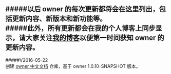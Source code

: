   
#####以后 owner 的每次更新都将会在这里列出，包括更新内容、新版本和新功能等。  
#####此外，所有更新都会在我的个人博客上同步显示，请大家关注[我的博客]( http://www.cnblogs.com/cyfonly/ )以便第一时间获知 owner 的更新内容。  
---
  
#####V2016-05-22  
创建 [owner 中文文档](https://github.com/cyfonly/owner/) 仓库，基于 owner 1.0.10-SNAPSHOT 版本。  
  
